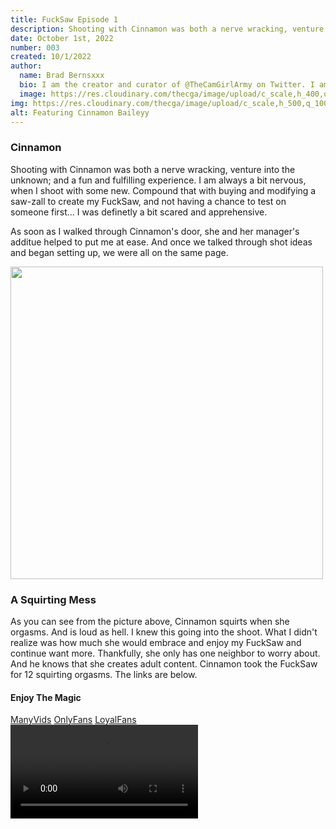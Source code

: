 ```yaml
---
title: FuckSaw Episode 1
description: Shooting with Cinnamon was both a nerve wracking, venture into the unknown; and a fun and fulfilling experience.
date: October 1st, 2022
number: 003
created: 10/1/2022
author:
  name: Brad Bernsxxx
  bio: I am the creator and curator of @TheCamGirlArmy on Twitter. I am also an adult content creator, director, and producer new
  image: https://res.cloudinary.com/thecga/image/upload/c_scale,h_400,q_100/v1674781629/SullenYellow-_rkthmn.webp
img: https://res.cloudinary.com/thecga/image/upload/c_scale,h_500,q_100/v1664453495/Models/20220717_182541_ukmcv0.webp
alt: Featuring Cinnamon Baileyy
---
```


### Cinnamon

Shooting with Cinnamon was both a nerve wracking, venture into the unknown; and
a fun and fulfilling experience. I am always a bit nervous, when I shoot with
some new. Compound that with buying and modifying a saw-zall to create my
FuckSaw, and not having a chance to test on someone first... I was definetly a
bit scared and apprehensive.

As soon as I walked through Cinnamon's door, she and her manager's additue
helped to put me at ease. And once we talked through shot ideas and began
setting up, we were all on the same page.

<img alt="" height="500" class="rounded-md mx-auto px-2 drop-shadow-xl" src="https://res.cloudinary.com/thecga/image/upload/c_scale,h_500,q_100:420/v1674788788/Models/CinnamonSquirt-1_tc3ad8.webp"/>

### A Squirting Mess

As you can see from the picture above, Cinnamon squirts when she orgasms.
And is loud as hell. I knew this going into the shoot. What I didn't realize
was how much she would embrace and enjoy my FuckSaw and continue want more.
Thankfully, she only has one neighbor to worry about. And he knows that she
creates adult content. Cinnamon took the FuckSaw for 12 squirting orgasms. The
links are below.

#### Enjoy The Magic

<div class="my-3 text-center">
  <a class="links mr-3" href="https://www.manyvids.com/Video/3810000/FuckSaw-Episode-1">ManyVids</a>
  <a class="links mx-3" href="https://onlyfans.com/bradberns">OnlyFans</a>
  <a class="links" href="https://www.loyalfans.com/bradbernsxxx/video/fucksaw-vol-1-1">LoyalFans</a>
</div>
 <video  controls loop="true"
  class=" mt-2 p-2 bg-transparent w-3/4 pb-4 rounded-lg mx-auto">
  <source
        src="https://res.cloudinary.com/thecga/video/upload/q_100/v1674788406/Models/FuckSaw-Ep-1_i8tog4.webm"
        type="video/webm"
      />
  Your browser does not support the video tag.
  </video>
